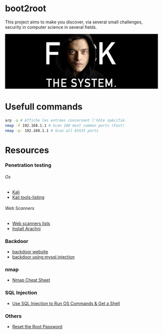 # boot2root
This project aims to make you discover, via several small challenges, security
in computer science in several fields.

![hacking pic](./resources/fkthesystem.png)

# Usefull commands
```bash
arp -a # Affiche les entrées concernant l'hôte spécifié.
nmap -F 192.168.1.1 # Scan 100 most common ports (Fast)
nmap -p- 192.168.1.1 # Scan all 65535 ports
```
# Resources
### Penetration testing
###### Os
* [Kali](https://www.kali.org/)
* [Kali tools-listing](https://tools.kali.org/tools-listing)

###### Web Scanners
* [Web scanners lists](https://github.com/bkapsec/fuzzing#web-scanners)
* [Install Arachni](https://www.linuxhelp.com/how-to-install-arachni-web-application-scanner-in-ubuntu-2)

### Backdoor
* [backdoor website](https://www.malcare.com/blog/backdoor-website/)
* [backdoor using mysql injection](https://cloudinvent.com/blog/backdoor-webserver-using-mysql-sql-injection/)

### nmap
* [Nmap Cheat Sheet](https://hackertarget.com/nmap-cheatsheet-a-quick-reference-guide/)

### SQL Injection
* [Use SQL Injection to Run OS Commands & Get a Shell](https://null-byte.wonderhowto.com/how-to/use-sql-injection-run-os-commands-get-shell-0191405/)

### Others
* [Reset the Root Password](https://www.maketecheasier.com/reset-root-password-linux/)
